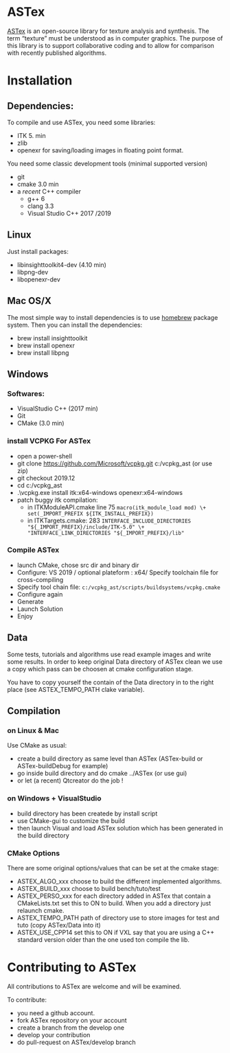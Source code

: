 # ASTex

[ASTex](https://astex-icube.github.io/) is an open-source library for texture analysis and synthesis.
The term “texture” must be understood as in computer graphics.
The purpose of this library is to support collaborative coding and to allow for comparison with recently published algorithms. 

# Installation

## Dependencies:
To compile and use ASTex, you need some libraries:
- ITK 5. min 
- zlib
- openexr for saving/loading images in floating point format.

You need some classic development tools (minimal supported version)
- git
- cmake 3.0 min
- a _recent_ C++ compiler 
	- g++ 6 
	- clang 3.3
	- Visual Studio C++ 2017 /2019

## Linux
Just install packages:
- libinsighttoolkit4-dev (4.10 min)
- libpng-dev
- libopenexr-dev 

## Mac OS/X
The most simple way to install dependencies is to use [homebrew](https://brew.sh/) package system.
Then you can install the dependencies:
- brew install insighttoolkit
- brew install openexr
- brew install libpng

## Windows

### Softwares:

- VisualStudio C++ (2017 min)
- Git
- CMake (3.0 min)

### install VCPKG For ASTex
- open a power-shell
- git clone https://github.com/Microsoft/vcpkg.git c:/vcpkg_ast (or use zip)
- git checkout 2019.12
- cd c:/vcpkg_ast
- .\vcpkg.exe install itk:x64-windows openexr:x64-windows
- patch buggy itk compilation: 
	- in ITKModuleAPI.cmake line 75
	  ``macro(itk_module_load mod)
	  \+ set(_IMPORT_PREFIX ${ITK_INSTALL_PREFIX}) ``
	- in ITKTargets.cmake: 283
	  ``INTERFACE_INCLUDE_DIRECTORIES "${_IMPORT_PREFIX}/include/ITK-5.0"
	  \+ "INTERFACE_LINK_DIRECTORIES "${_IMPORT_PREFIX}/lib" ``

### Compile ASTex
- launch CMake, chose src dir and binary dir
- Configure: VS 2019 / optional plateform : x64/ Specify toolchain file for cross-compiling
- Specify tool chain file:  `c:/vcpkg_ast/scripts/buildsystems/vcpkg.cmake`
- Configure again
- Generate
- Launch Solution 
- Enjoy

## Data
Some tests, tutorials and algorithms use read example images and write some results.
In order to keep original Data directory of ASTex clean we use a copy which pass can be choosen 
at cmake configuration stage.

You have to copy yourself the contain of the Data directory in to the right place (see ASTEX\_TEMPO\_PATH clake variable).

## Compilation

### on Linux & Mac
Use CMake as usual:
* create a build directory as same level than ASTex (ASTex-build or ASTex-buildDebug for example)
* go inside build directory and do cmake ../ASTex (or use gui)
* or let (a recent) Qtcreator do the job !

### on Windows + VisualStudio

* build directory has been createde by install script
* use CMake-gui to customize the build
* then launch Visual and load ASTex solution which has been generated in the build directory

### CMake Options
There are some original options/values that can be set at the cmake stage:

* ASTEX\_ALGO\_xxx choose to build the different implemented algorithms.
* ASTEX\_BUILD\_xxx choose to build bench/tuto/test
* ASTEX\_PERSO\_xxx for each directory added in ASTex that contain a CMakeLists.txt set this to ON to build. When you add a directory just relaunch cmake.
* ASTEX\_TEMPO\_PATH path of directory use to store images for test and tuto (copy ASTex/Data into it)
* ASTEX\_USE\_CPP14 set this to ON if VXL say that you are using a C++ standard version older than the one used ton compile the lib.

# Contributing to ASTex

All contributions to ASTex are welcome and will be examined.

To contribute:
* you need a github account.
* fork ASTex repository on your account
* create a branch from the develop one
* develop your contribution 
* do pull-request on ASTex/develop branch
